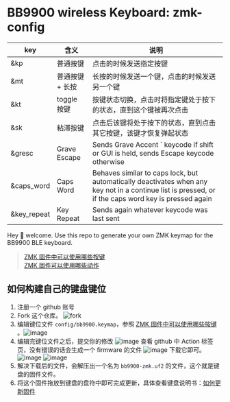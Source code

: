 # BB9900 wireless Keyboard: zmk-config

| key          | 含义            | 说明                                                                                                                                                   |
|--------------|---------------|------------------------------------------------------------------------------------------------------------------------------------------------------|
| &kp	         | 普通按键          | 	点击的时候发送指定按键                                                                                                                                         |
| &mt	         | 普通按键 + 长按	    | 长按的时候发送一个键，点击的时候发送另一个键                                                                                                                               |              
| &kt	         | toggle 按键	    | 按键状态切换，点击时将指定键处于按下的状态，直到这个键被再次点击                                                                                                                     | 
| &sk	         | 粘滞按键	         | 点击后该键将处于按下的状态，直到点击其它按键，该键才恢复弹起状态                                                                                                                     |                                                                                                                                                                                                                                                   |
| &gresc	      | Grave Escape	 | Sends Grave Accent ` keycode if shift or GUI is held, sends Escape keycode otherwise                                                                 |                                                                                                                                                                                                                                                   |
| &caps_word	  | Caps Word	    | Behaves similar to caps lock, but automatically deactivates when any key not in a continue list is pressed, or if the caps word key is pressed again |                                                                                                                                                                                                                                                   |
| &key_repeat	 | Key Repeat	   | Sends again whatever keycode was last sent                                                                                                           |                                                                                                                                                                                                                                                   |

Hey 👋 welcome. Use this repo to generate your own ZMK keymap for the BB9900 BLE keyboard.  
> [ZMK 固件中可以使用哪些按键](https://zmk.dev/docs/codes)  
> [ZMK 固件可以使用哪些动作](https://zmk.dev/docs/behaviors)  

## 如何构建自己的键盘键位
1. 注册一个 github 账号
2. Fork 这个仓库。 ![fork](https://github.com/ZitaoTech/zmk-config_9900/assets/145678024/4ffc71b9-0ed3-4ae9-ace7-99078dd1d9bc)  
3. 编辑键位文件 `config/bb9900.keymap`，参照 [ZMK 固件中可以使用哪些按键](https://zmk.dev/docs/codes)  。![image](https://github.com/ZitaoTech/zmk-config_9900/assets/145678024/a0900a5c-6650-4794-9d11-a17c380a973d)  
4. 编辑完键位文件之后，提交你的修改 ![image](https://github.com/ZitaoTech/zmk-config_9900/assets/145678024/c708dbd0-6c90-49da-aeda-053668ae43c8)
 查看 github 中 Action 标签页，没有错误的话会生成一个 firmware 的文件 ![image](https://github.com/ZitaoTech/zmk-config_9900/assets/145678024/fb534054-add6-4517-8643-8270cbf6d8c7)
 下载它即可。![image](https://github.com/ZitaoTech/zmk-config_9900/assets/145678024/ae6a1646-c8ab-4966-b969-12e68ecaa0ab)
![image](https://github.com/ZitaoTech/zmk-config_9900/assets/145678024/a6140108-9e27-4d51-aa42-ba12233b8738)
5. 解决下载后的文件，会解压出一个名为 `bb9900-zmk.uf2` 的文件，这个就是键盘的固件文件。  
6. 将这个固件拖放到键盘的盘符中即可完成更新，具体查看键盘说明书：[如何更新固件](https://github.com/ZitaoTech/BB9900-USB_BLE_Keyboard?tab=readme-ov-file#-how-to-update-the-firmware---) 
